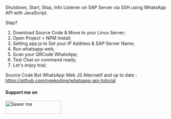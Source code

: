 Shutdown, Start, Stop, Info Listener on SAP Server via SSH using WhatsApp API with JavaScript.

Step?   

1. Download Source Code & Move to your Linux Server;
2. Open Project > NPM Install;
3. Setting app.js to Set your IP Address & SAP Server Name;
4. Run whatsapp web;
5. Scan your QRCode WhatsApp;
6. Test Chat on command ready;
7. Let's enjoy trial;       

Source Code Bot WhatsApp Web JS Alternatif and up to date : https://github.com/ngekoding/whatsapp-api-tutorial

<p><h4 align="">Support me on</h4></p>    
<a href="https://saweria.co/arifsiddikm" target="_blank"><img src="https://user-images.githubusercontent.com/26188697/180601310-e82c63e4-412b-4c36-b7b5-7ba713c80380.png" alt="Sawer me" height="41" width="174"></a>